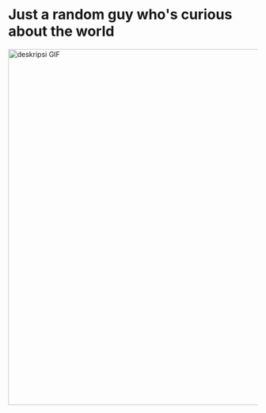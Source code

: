 **<h1>Just a random guy who's curious about the world</h1>**

<p align="left">
  <img src="https://media1.tenor.com/m/tEKmIPBQr_UAAAAC/dr-stone.gif" width="720" alt="deskripsi GIF">
</p>
